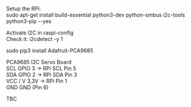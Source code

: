 Setup the RPi:  
sudo apt-get install build-essential python3-dev python-smbus i2c-tools python3-pip --yes

Activate I2C in raspi-config  
Check it: i2cdetect -y 1  

sudo pip3 install Adafruit-PCA9685  

PCA9685	I2C Servo Board  
SCL	GPIO 3 -> RPi SCL Pin 5  
SDA	GPIO 2 ->  RPi SDA Pin 3  
VCC / V	3,3V -> RPi Pin 1  
GND	GND (Pin 6)  

TBC
